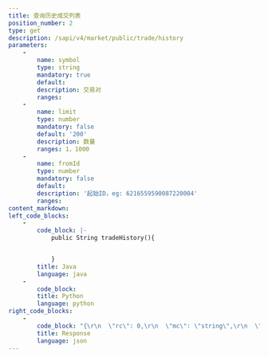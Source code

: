 ```yaml
---
title: 查询历史成交列表
position_number: 2
type: get
description: /sapi/v4/market/public/trade/history
parameters:
    -
        name: symbol
        type: string
        mandatory: true
        default:
        description: 交易对
        ranges:
    -
        name: limit
        type: number
        mandatory: false
        default: '200'
        description: 数量
        ranges: 1，1000
    -
        name: fromId
        type: number
        mandatory: false
        default:
        description: '起始ID，eg: 6216559590087220004'
        ranges:
content_markdown:
left_code_blocks:
    -
        code_block: |-
            public String tradeHistory(){


            }
        title: Java
        language: java
    -
        code_block:
        title: Python
        language: python
right_code_blocks:
    -
        code_block: "{\r\n  \"rc\": 0,\r\n  \"mc\": \"string\",\r\n  \"ma\": [\r\n    {}\r\n  ],\r\n  \"result\": [\r\n    {\r\n      \"i\": 0,   //ID\r\n      \"t\": 0,   //成交时间(time)\r\n      \"p\": \"string\", //成交价(price)\r\n      \"q\": \"string\",  //成交量(quantity)\r\n      \"v\": \"string\",  //成交额(volume)\r\n      \"b\": true   //方向(buyerMaker)\r\n    }\r\n  ]\r\n}"
        title: Response
        language: json
---
```

